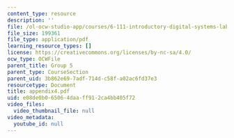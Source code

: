 ```yaml
---
content_type: resource
description: ''
file: /ol-ocw-studio-app/courses/6-111-introductory-digital-systems-laboratory-spring-2006/e08de0b065064daaff912ca4bb405f72_appendix4.pdf
file_size: 199361
file_type: application/pdf
learning_resource_types: []
license: https://creativecommons.org/licenses/by-nc-sa/4.0/
ocw_type: OCWFile
parent_title: Group 5
parent_type: CourseSection
parent_uid: 3b862e69-7adf-714d-c58f-a02ac6fd37e3
resourcetype: Document
title: appendix4.pdf
uid: e08de0b0-6506-4daa-ff91-2ca4bb405f72
video_files:
  video_thumbnail_file: null
video_metadata:
  youtube_id: null
---
```

